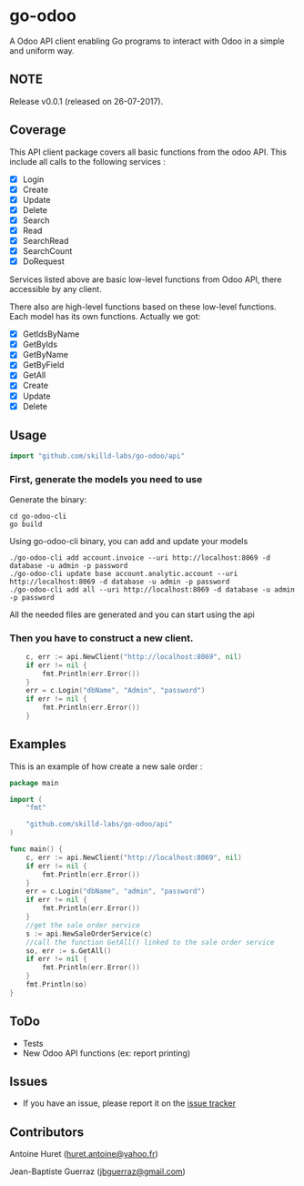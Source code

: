 # go-odoo

A Odoo API client enabling Go programs to interact with Odoo in a simple and uniform way.

## NOTE

Release v0.0.1 (released on 26-07-2017).

## Coverage

This API client package covers all basic functions from the odoo API.
This include all calls to the following services :

- [x] Login
- [x] Create
- [x] Update
- [x] Delete
- [x] Search
- [x] Read
- [x] SearchRead
- [x] SearchCount
- [x] DoRequest

Services listed above are basic low-level functions from Odoo API, there accessible by any client.

There also are high-level functions based on these low-level functions. Each model has its own functions.
Actually we got:

- [x] GetIdsByName
- [x] GetByIds
- [x] GetByName
- [x] GetByField
- [x] GetAll
- [x] Create
- [x] Update
- [x] Delete

## Usage

```go
import "github.com/skilld-labs/go-odoo/api"
```

### First, generate the models you need to use

Generate the binary:
```
cd go-odoo-cli
go build
```

Using go-odoo-cli binary, you can add and update your models
```
./go-odoo-cli add account.invoice --uri http://localhost:8069 -d database -u admin -p password
./go-odoo-cli update base account.analytic.account --uri http://localhost:8069 -d database -u admin -p password
./go-odoo-cli add all --uri http://localhost:8069 -d database -u admin -p password
```

All the needed files are generated and you can start using the api

### Then you have to construct a new client.

```go
	c, err := api.NewClient("http://localhost:8069", nil)
	if err != nil {
		fmt.Println(err.Error())
	}
	err = c.Login("dbName", "Admin", "password")
	if err != nil {
		fmt.Println(err.Error())
	}
```

## Examples

This is an example of how create a new sale order :

```go
package main

import (
	"fmt"

	"github.com/skilld-labs/go-odoo/api"
)

func main() {
	c, err := api.NewClient("http://localhost:8069", nil)
	if err != nil {
		fmt.Println(err.Error())
	}
	err = c.Login("dbName", "admin", "password")
	if err != nil {
		fmt.Println(err.Error())
	}
	//get the sale order service
	s := api.NewSaleOrderService(c)
	//call the function GetAll() linked to the sale order service
	so, err := s.GetAll()
	if err != nil {
		fmt.Println(err.Error())
	}
	fmt.Println(so)
}
```

## ToDo

- Tests
- New Odoo API functions (ex: report printing)

## Issues

- If you have an issue, please report it on the [issue tracker](https://github.com/skilld-labs/go-odoo/issues)

## Contributors

Antoine Huret (<huret.antoine@yahoo.fr>)

Jean-Baptiste Guerraz (<jbguerraz@gmail.com>)
